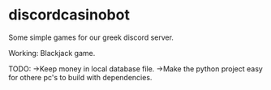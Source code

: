 # discordcasinobot
Some simple games for our greek discord server.

Working:
Blackjack game.

TODO: 
  ->Keep money in local database file.
  ->Make the python project easy for othere pc's to build with dependencies.
